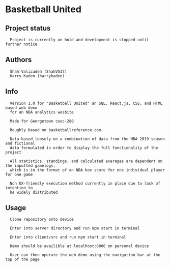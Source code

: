 # Basketball United

## Project status

      Project is currently on hold and development is stopped until further notice

## Authors
      Shah Valizadeh (ShahV517)
      Harry Kaden (harrykaden)

## Info
      Version 1.0 for "Basketball United" an SQL, React.js, CSS, and HTML based web demo
      for an NBA analytics wesbite

      Made for Georgetown cosc-280

      Roughly based on basketballreference.com

      Data based loosely on a combination of data from the NBA 2019 season and fictional
      data formulated in order to display the full functionality of the project
      
      All statistics, standings, and calculated averages are dependent on the inputted gamelogs,
      which is in the format of an NBA box score for one individual player for one game

      Non UX-friendly execution method currently in place due to lack of intention to
      be widely distributed

## Usage

      Clone repository onto device

      Enter into server directory and run npm start in terminal

      Enter into client/src and run npm start in terminal

      Demo should be availible at localhost:8000 on personal device
      
      User can then operate the web demo using the navigation bar at the top of the page
